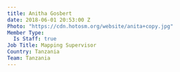```yaml
---
title: Anitha Gosbert
date: 2018-06-01 20:53:00 Z
Photo: "https://cdn.hotosm.org/website/anita+copy.jpg"
Member Type:
  Is Staff: true
Job Title: Mapping Supervisor
Country: Tanzania
Team: Tanzania
---
```


